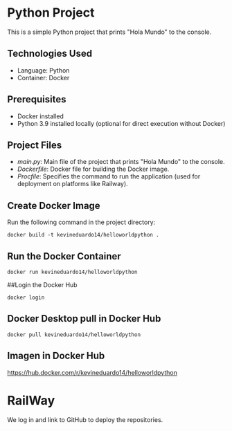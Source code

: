 # Python Project

This is a simple Python project that prints "Hola Mundo" to the console.

## Technologies Used
- Language: Python
- Container: Docker

## Prerequisites
- Docker installed
- Python 3.9 installed locally (optional for direct execution without Docker)

## Project Files
- *main.py*: Main file of the project that prints "Hola Mundo" to the console.
- *Dockerfile*: Docker file for building the Docker image.
- *Procfile*: Specifies the command to run the application (used for deployment on platforms like Railway).

## Create Docker Image

Run the following command in the project directory:

~~~
docker build -t kevineduardo14/helloworldpython .
~~~
## Run the Docker Container
~~~
docker run kevineduardo14/helloworldpython
~~~

##Login the Docker Hub
~~~
docker login
~~~
## Docker Desktop pull in Docker Hub
~~~
docker pull kevineduardo14/helloworldpython
~~~

## Imagen in Docker Hub

https://hub.docker.com/r/kevineduardo14/helloworldpython

# RailWay
We log in and link to GitHub to deploy the repositories.
